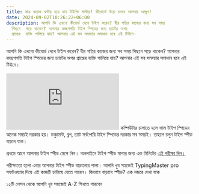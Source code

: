 ```yaml
---
title: মাত্র কয়েক ঘন্টায় হয়ে যান টাইপিং মাস্টার! কীবোর্ডে উড়ে চলবে আপনার আঙ্গুল!
date: 2024-09-02T10:26:22+06:00
description: আপনি কি এখনো কীবোর্ড দেখে টাইপ করেন? ধীর গতির কাজের জন্য সব সময়
  পিছনে  পড়ে থাকেন? আপনার কচ্ছপগতি টাইপ স্পিডের জন্য চ্যাটের অপর
  প্রান্তের  ব্যক্তি পালিয়ে যায়? আপনার এই সব সমস্যার সমাধান হবে এই টিউনে।
---
```

আপনি কি এখনো কীবোর্ড দেখে টাইপ করেন? ধীর গতির কাজের জন্য সব সময় পিছনে
 পড়ে থাকেন? আপনার কচ্ছপগতি টাইপ স্পিডের জন্য চ্যাটের অপর প্রান্তের 
ব্যক্তি পালিয়ে যায়? আপনার এই সব সমস্যার সমাধান হবে এই টিউনে।

 

![](https://adx.techtunes.io/WctSzEu4VaG9mD4/DvR9YCaCru65UAs9/lg.php?bannerid=538&campaignid=129&zoneid=12&loc=https%3A%2F%2Fwww.techtunes.io%2Ftips-and-tricks%2Ftune-id%2F111913&cb=25aea52a88)
কম্পিউটার চালাতে হলে ভাল টাইপ স্পিডের অনেক সময়ই দরকার হয়।
 ডকুমেন্ট, ব্লগ, চ্যাট সর্বপোরি টাইপ স্পিডের দরকার সব সময়ই। তাহলে চলুন 
টাইপ স্পীড বাড়ান যাক।

প্রথমে আগে আপনার টাইপ স্পীড মেপে নিন। অনলাইনে টাইপ স্পীড মাপার জন্য এক মিনিটের [এই পরীক্ষা দিন। ](http://speedtest.10fastfingers.com/)


পরীক্ষাতো
 হলো এবার আপনার টাইপ স্পীড বাড়ানোর পালা। আপনি খুব সহজেই TypingMaster pro
 সফটওয়্যার দিয়ে এই কাজটি চালিয়ে যেতে পারেন। কিভাবে বাড়াবে স্পীড? এক নজরে
 দেখা যাক

১২টি লেসন থেকে আপনি খুব সহজেই A-Z শিখতে পারবেন
